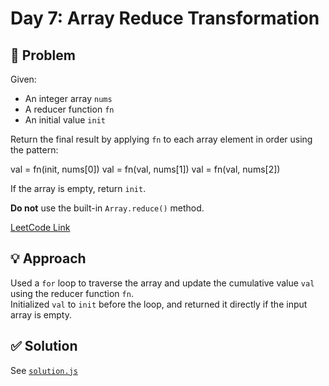 # Day 7: Array Reduce Transformation

## 📝 Problem
Given:
- An integer array `nums`
- A reducer function `fn`
- An initial value `init`

Return the final result by applying `fn` to each array element in order using the pattern:

val = fn(init, nums[0])
val = fn(val, nums[1])
val = fn(val, nums[2])

If the array is empty, return `init`.

**Do not** use the built-in `Array.reduce()` method.

[LeetCode Link](https://leetcode.com/problems/array-reduce-transformation/)

## 💡 Approach
Used a `for` loop to traverse the array and update the cumulative value `val` using the reducer function `fn`.  
Initialized `val` to `init` before the loop, and returned it directly if the input array is empty.

## ✅ Solution
See [`solution.js`](./solution.js)
